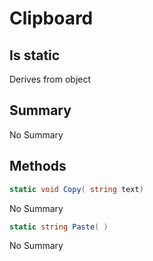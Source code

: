 # Clipboard

## Is static
Derives from object

## Summary

No Summary
## Methods

```c#
static void Copy( string text) 
```
No Summary
```c#
static string Paste( ) 
```
No Summary
